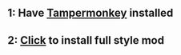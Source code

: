 ## 1: Have [Tampermonkey](https://chrome.google.com/webstore/detail/tampermonkey/dhdgffkkebhmkfjojejmpbldmpobfkfo) installed 
## 2: [Click](https://github.com/bean-frog/site-tweaks/raw/main/open.spotify.com/stylemod.user.js) to install full style mod

